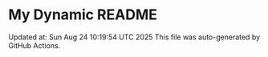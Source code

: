 # My Dynamic README
Updated at: Sun Aug 24 10:19:54 UTC 2025
This file was auto-generated by GitHub Actions.
